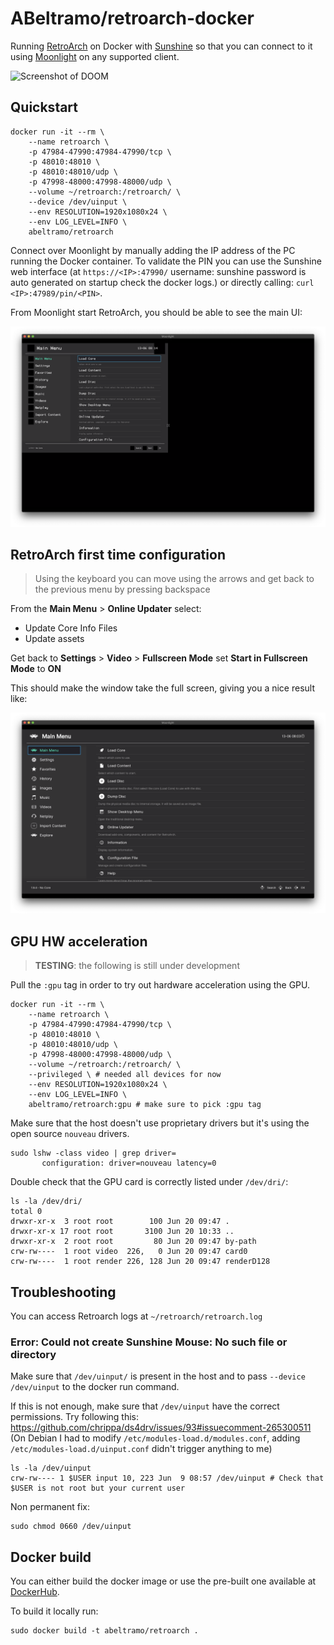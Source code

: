 # ABeltramo/retroarch-docker

Running [RetroArch](https://www.retroarch.com/) on Docker with [Sunshine](https://github.com/loki-47-6F-64/sunshine) so that you can connect to it using [Moonlight](https://moonlight-stream.org/) on any supported client.

![Screenshot of DOOM](screen/DOOM.png)

## Quickstart

```console
docker run -it --rm \
    --name retroarch \
    -p 47984-47990:47984-47990/tcp \
    -p 48010:48010 \
    -p 48010:48010/udp \
    -p 47998-48000:47998-48000/udp \
    --volume ~/retroarch:/retroarch/ \
    --device /dev/uinput \
    --env RESOLUTION=1920x1080x24 \
    --env LOG_LEVEL=INFO \
    abeltramo/retroarch
```

Connect over Moonlight by manually adding the IP address of the PC running the Docker container. To validate the PIN you can use the Sunshine web interface (at `https://<IP>:47990/` username: sunshine password is auto generated on startup check the docker logs.) or directly calling: `curl <IP>:47989/pin/<PIN>`.

From Moonlight start RetroArch, you should be able to see the main UI:

![Screenshot of RetroArch UI](screen/RetroArch-First-UI.png)


## RetroArch first time configuration

> Using the keyboard you can move using the arrows and get back to the previous menu by pressing backspace

From the **Main Menu** > **Online Updater** select:
- Update Core Info Files
- Update assets

Get back to **Settings** > **Video** > **Fullscreen Mode** set **Start in Fullscreen Mode** to **ON**

This should make the window take the full screen, giving you a nice result like:

![Screenshot of RetroArch UI](screen/RetroArch-UI.png)

## GPU HW acceleration

> **TESTING**: the following is still under development

Pull the `:gpu` tag in order to try out hardware acceleration using the GPU.

```console
docker run -it --rm \
    --name retroarch \
    -p 47984-47990:47984-47990/tcp \
    -p 48010:48010 \
    -p 48010:48010/udp \
    -p 47998-48000:47998-48000/udp \
    --volume ~/retroarch:/retroarch/ \
    --privileged \ # needed all devices for now
    --env RESOLUTION=1920x1080x24 \
    --env LOG_LEVEL=INFO \
    abeltramo/retroarch:gpu # make sure to pick :gpu tag
```

Make sure that the host doesn't use proprietary drivers but it's using the open source `nouveau` drivers.
```
sudo lshw -class video | grep driver=
       configuration: driver=nouveau latency=0
```

Double check that the GPU card is correctly listed under `/dev/dri/`:
```
ls -la /dev/dri/
total 0
drwxr-xr-x  3 root root        100 Jun 20 09:47 .
drwxr-xr-x 17 root root       3100 Jun 20 10:33 ..
drwxr-xr-x  2 root root         80 Jun 20 09:47 by-path
crw-rw----  1 root video  226,   0 Jun 20 09:47 card0
crw-rw----  1 root render 226, 128 Jun 20 09:47 renderD128
```

## Troubleshooting

You can access Retroarch logs at `~/retroarch/retroarch.log`

### Error: Could not create Sunshine Mouse: No such file or directory

Make sure that `/dev/uinput/` is present in the host and to pass `--device /dev/uinput` to the docker run command.

If this is not enough, make sure that `/dev/uinput` have the correct permissions.
Try following this: https://github.com/chrippa/ds4drv/issues/93#issuecomment-265300511
(On Debian I had to modify `/etc/modules-load.d/modules.conf`, adding `/etc/modules-load.d/uinput.conf` didn't trigger anything to me)
```console
ls -la /dev/uinput
crw-rw---- 1 $USER input 10, 223 Jun  9 08:57 /dev/uinput # Check that $USER is not root but your current user
```
Non permanent fix:
```console
sudo chmod 0660 /dev/uinput
```

## Docker build

You can either build the docker image or use the pre-built one available at [DockerHub](https://hub.docker.com/r/abeltramo/retroarch).

To build it locally run:

```console
sudo docker build -t abeltramo/retroarch .
```
